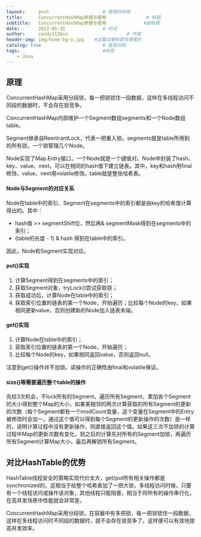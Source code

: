 ```yaml
---
layout:     post                    # 使用的布局
title:      ConcurrentHashMap原理与使用               # 标题 
subtitle:   ConcurrentHashMap原理与使用              #副标题
date:       2017-05-31              # 时间
author:     candy1126xx                      # 作者
header-img: img/home-bg-o.jpg    #这篇文章标题背景图片
catalog: true                       # 是否归档
tags:                               #标签
    - Java
---
```


## 原理
ConcurrentHashMap采用分段锁，每一把锁锁住一段数据，这样在多线程访问不同段的数据时，不会存在锁竞争。

ConcurrentHashMap内部维护一个Segment数组segments和一个Node数组table。

Segment继承自ReentrantLock，代表一把重入锁。segments就是table所用到的所有锁。一个锁管理几个Node。

Node实现了Map.Entry接口，一个Node就是一个键值对。Node中封装了hash、key、value、next，可以在相同的hash值下建立链表。其中，key和hash用final修饰，value、next用volatile修饰。table就是整张哈希表。

#### Node与Segment的对应关系
Node在table中的索引、Segment在segments中的索引都是由key的哈希值计算得出的。其中：

* hash值 >> segmentShift位，然后再& segmentMask得到在segments中的索引；
* (table的长度 - 1) & hash 得到在table中的索引。

因此，Node和Segment实现对应。

#### put()实现
1. 计算Segment得到在segments中的索引；
2. 获取Segment对象，tryLock()尝试获取锁；
4. 获取成功后，计算Node在table中的索引；
5. 获取索引位置的链表的第一个Node，开始遍历；比较每个Node的key，如果相同更新value，否则创建新的Node加入链表末端。

#### get()实现
1. 计算Node在table中的索引；
2. 获取索引位置的链表的第一个Node，开始遍历；
3. 比较每个Node的key，如果相同返回value，否则返回null。

注意到get()操作并不加锁。读操作的正确性由final和volatile保证。

#### size()等需要遍历整个table的操作
先给3次机会，不lock所有的Segment，遍历所有Segment，累加各个Segment的大小得到整个Map的大小，如果某相邻的两次计算获取的所有Segment的更新的次数（每个Segment都有一个modCount变量，这个变量在Segment中的Entry被修改时会加一，通过这个值可以得到每个Segment的更新操作的次数）是一样的，说明计算过程中没有更新操作，则直接返回这个值。如果这三次不加锁的计算过程中Map的更新次数有变化，则之后的计算先对所有的Segment加锁，再遍历所有Segment计算Map大小，最后再解锁所有Segment。

## 对比HashTable的优势
HashTable线程安全的策略实现代价太大，get/put所有相关操作都是synchronized的，这相当于给整个哈希表加了一把大锁，多线程访问时候，只要有一个线程访问或操作该对象，其他线程只能阻塞，相当于将所有的操作串行化，在高并发场景中性能就会非常差。

ConcurrentHashMap采用分段锁，在容器中有多把锁，每一把锁锁住一段数据，这样在多线程访问时不同段的数据时，就不会存在锁竞争了，这样便可以有效地提高并发效率。